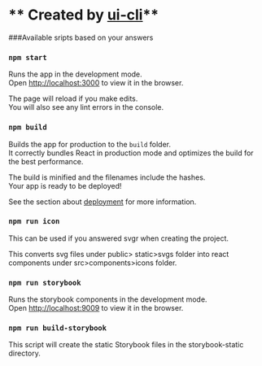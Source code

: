 # ** Created by [ui-cli](https://www.npmjs.com/package/ui-cli)**

###Available sripts based on your answers

### `npm start`

Runs the app in the development mode.<br />
Open [http://localhost:3000](http://localhost:3000) to view it in the browser.

The page will reload if you make edits.<br />
You will also see any lint errors in the console.

### `npm build`

Builds the app for production to the `build` folder.<br />
It correctly bundles React in production mode and optimizes the build for the best performance.

The build is minified and the filenames include the hashes.<br />
Your app is ready to be deployed!

See the section about [deployment](https://facebook.github.io/create-react-app/docs/deployment) for more information.

### `npm run icon`

This can be used if you answered svgr when creating the project.

This converts svg files under public> static>svgs folder into react components under src>components>icons folder.

### `npm run storybook`

Runs the storybook components in the development mode.<br />
Open [http://localhost:9009](http://localhost:9009) to view it in the browser.

### `npm run build-storybook`

This script will create the static Storybook files in the storybook-static directory.
